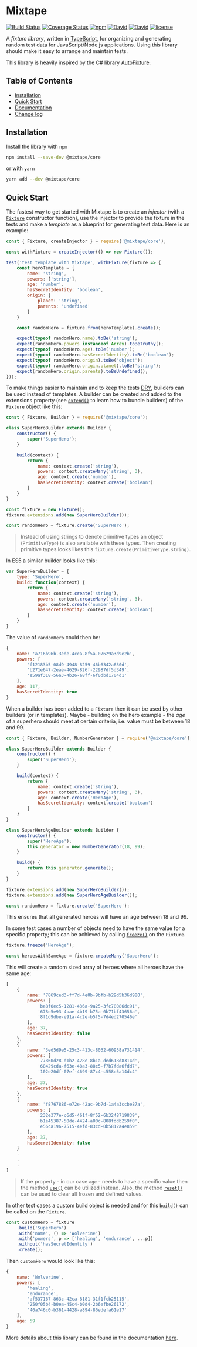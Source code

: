 # Mixtape

[![Build Status](https://travis-ci.org/legaard/mixtape.svg?branch=master)](https://travis-ci.org/legaard/mixtape)
[![Coverage Status](https://coveralls.io/repos/github/legaard/mixtape/badge.svg?branch=master)](https://coveralls.io/github/legaard/mixtape?branch=master)
[![npm](https://img.shields.io/npm/v/@mixtape/core.svg)](https://www.npmjs.com/package/@mixtape/core)
[![David](https://img.shields.io/david/legaard/mixtape.svg)](https://david-dm.org/legaard/mixtape)
[![David](https://img.shields.io/david/dev/legaard/mixtape.svg)](https://david-dm.org/legaard/mixtape?type=dev)
[![license](https://img.shields.io/npm/l/@mixtape/core.svg)](https://github.com/legaard/mixtape/blob/master/LICENSE.md)

A _fixture library_, written in [TypeScript](http://typescriptlang.org), for organizing and generating random test data for JavaScript/Node.js applications. Using this library should make it easy to arrange and maintain tests.

This library is heavily inspired by the C# library [AutoFixture](https://github.com/AutoFixture/AutoFixture).

## Table of Contents

* [Installation](#installation)
* [Quick Start](#quick-start)
* [Documentation](https://github.com/legaard/mixtape/wiki/Documentation)
* [Change log](https://github.com/legaard/mixtape/wiki/Change-log)

## Installation

Install the library with `npm`

```bash
npm install --save-dev @mixtape/core
```

or with `yarn`

```bash
yarn add --dev @mixtape/core
```

## Quick Start

The fastest way to get started with Mixtape is to create an _injector_ (with a [`Fixture`](https://github.com/legaard/mixtape/wiki/The-Fixture-Class) constructor function), use the injector to provide the fixture in the tests and make a _template_ as a blueprint for generating test data. Here is an example:

```js
const { Fixture, createInjector } = require('@mixtape/core');

const withFixture = createInjector(() => new Fixture());

test('test template with Mixtape', withFixture(fixture => {
    const heroTemplate = {
        name: 'string',
        powers: ['string'],
        age: 'number',
        hasSecretIdentity: 'boolean',
        origin: {
            planet: 'string',
            parents: 'undefined'
        }
    }

    const randomHero = fixture.from(heroTemplate).create();

    expect(typeof randomHero.name).toBe('string');
    expect(randomHero.powers instanceof Array).toBeTruthy();
    expect(typeof randomHero.age).toBe('number');
    expect(typeof randomHero.hasSecretIdentity).toBe('boolean');
    expect(typeof randomHero.origin).toBe('object');
    expect(typeof randomHero.origin.planet).toBe('string');
    expect(randomHero.origin.parents).toBeUndefined();
}));
```

To make things easier to maintain and to keep the tests [DRY](https://en.wikipedia.org/wiki/Don%27t_repeat_yourself), builders can be used instead of templates. A builder can be created and added to the extensions property (see [`extend()`](https://github.com/legaard/mixtape/wiki/The-Fixture-Class#extend) to learn how to bundle builders) of the `Fixture` object like this:

```js
const { Fixture, Builder } = require('@mixtape/core');

class SuperHeroBuilder extends Builder {
    constructor() {
        super('SuperHero');
    }

    build(context) {
        return {
            name: context.create('string'),
            powers: context.createMany('string', 3),
            age: context.create('number'),
            hasSecretIdentity: context.create('boolean')
        }
    }
}

const fixture = new Fixture();
fixture.extensions.add(new SuperHeroBuilder());

const randomHero = fixture.create('SuperHero');
```

> Instead of using strings to denote primitive types an object (`PrimitiveType`) is also available with these types. Then creating primitive types looks likes this `fixture.create(PrimitiveType.string)`.

In ES5 a similar builder looks like this:

```js
var SuperHeroBuilder = {
    type: 'SuperHero',
    build: function(context) {
        return {
            name: context.create('string'),
            powers: context.createMany('string', 3),
            age: context.create('number'),
            hasSecretIdentity: context.create('boolean')
        }
    }
}
```

The value of `randomHero` could then be:

```js
{
    name: 'a716b96b-3ede-4cca-8f5a-07629a3d9e2b',
    powers: [
        'f12183b5-08d9-4948-8259-46b6342a630d',
        'b271e647-2eae-4629-826f-22987df5d349',
        'e59af318-56a3-4b26-a8ff-6f0dbd1704d1'
    ],
    age: 117,
    hasSecretIdentity: true
}
```

When a builder has been added to a `Fixture` then it can be used by other builders (or in templates). Maybe - building on the hero example - the _age_ of a superhero should meet at certain criteria, i.e. value must be between 18 and 99.

```js
const { Fixture, Builder, NumberGenerator } = require('@mixtape/core');

class SuperHeroBuilder extends Builder {
    constructor() {
        super('SuperHero');
    }

    build(context) {
        return {
            name: context.create('string'),
            powers: context.createMany('string', 3),
            age: context.create('HeroAge'),
            hasSecretIdentity: context.create('boolean')
        }
    }
}

class SuperHeroAgeBuilder extends Builder {
    constructor() {
        super('HeroAge');
        this.generator = new NumberGenerator(18, 99);
    }

    build() {
        return this.generator.generate();
    }
}

fixture.extensions.add(new SuperHeroBuilder());
fixture.extensions.add(new SuperHeroAgeBuilder());

const randomHero = fixture.create('SuperHero');
```

This ensures that all generated heroes will have an age between 18 and 99.

In some test cases a number of objects need to have the same value for a specific property; this can be achieved by calling [`freeze()`](https://github.com/legaard/mixtape/wiki/The-Fixture-Class#freeze) on the `Fixture`.

```js
fixture.freeze('HeroAge');

const heroesWithSameAge = fixture.createMany('SuperHero');
```

This will create a random sized array of heroes where all heroes have the same age:

```js
[
    {
        name: '7869ced3-ff7d-4e0b-9bfb-b29d5b36d980',
        powers: [
            'be8f0ec5-1281-436a-9a25-3fc78086dc91',
            '678e5e93-4bae-4b19-b75a-0b71bf43656a',
            '8f1d9dbe-e91a-4c2e-b5f5-7d4ed270546e'
        ],
        age: 37,
        hasSecretIdentity: false
    },
    {
        name: '3ed5d9e5-25c3-413c-8032-60958a731414',
        powers: [
            '77860d28-d1b2-428e-8b1a-ded618d8314d',
            '68429cda-f63e-48a3-88c5-f7b7fda6fdd7',
            '102e20df-07ef-4699-87c4-c558e5a14dc4'
        ],
        age: 37,
        hasSecretIdentity: true
    },
    {
        name: 'f8767886-e72e-42ac-9b7d-1a4a3ccbe87a',
        powers: [
            '232e377e-c6d5-461f-8f52-6b3248719839',
            'b1e45387-50de-4424-a00c-808fddb259f0',
            'e56ca196-7515-4efd-83cd-0b5812a4e859'
        ],
        age: 37,
        hasSecretIdentity: false
    }
    .
    .
    .
]
```

> If the property - in our case `age` - needs to have a specific value then the method [`use()`](https://github.com/legaard/mixtape/wiki/The-Fixture-Class#use) can be utilized instead. Also, the method [`reset()`](https://github.com/legaard/mixtape/wiki/The-Fixture-Class#reset) can be used to clear all frozen and defined values.

In other test cases a custom build object is needed and for this [`build()`](https://github.com/legaard/mixtape/wiki/The-Fixture-Class#build) can be called on the `Fixture`.

```js
const customHero = fixture
    .build('SuperHero')
    .with('name', () => 'Wolverine')
    .with('powers', p => ['healing', 'endurance', ...p])
    .without('hasSecretIdentity')
    .create();
```

Then `customHero` would look like this:

```js
{
    name: 'Wolverine',
    powers: [
        'healing',
        'endurance',
        'af537167-863c-42ca-8181-31f1fcb25115',
        '250f05b4-b0ea-45c4-b0d4-2b6efbe26172',
        '40a746c0-b361-4428-a894-86edefa61e17'
    ],
    age: 59
}
```

More details about this library can be found in the documentation [here](https://github.com/legaard/mixtape/wiki/Documentation).
